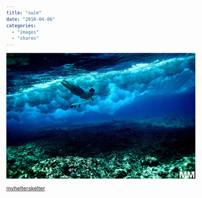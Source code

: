 ```yaml
---
title: "swim"
date: "2010-04-06"
categories: 
  - "images"
  - "shares"
---
```


![](images/tumblr_kz4hxcQTQN1qaofxco1_500.jpg)

[myhelterskelter](http://myhelterskelter.tumblr.com/)
